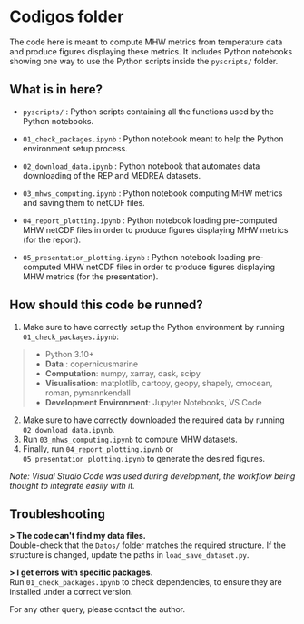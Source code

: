# Codigos folder

The code here is meant to compute MHW metrics from temperature data and produce figures displaying these metrics. It includes Python notebooks showing one way to use the Python scripts inside the `pyscripts/` folder.

## What is in here?

 - `pyscripts/` :
     Python scripts containing all the functions used by the Python notebooks.

 - `01_check_packages.ipynb` :
     Python notebook meant to help the Python environment setup process.

 - `02_download_data.ipynb` :
     Python notebook that automates data downloading of the REP and MEDREA datasets.

 - `03_mhws_computing.ipynb` :
     Python notebook computing MHW metrics and saving them to netCDF files.

 - `04_report_plotting.ipynb` :
     Python notebook loading pre-computed MHW netCDF files in order to produce figures displaying MHW metrics (for the report).

 - `05_presentation_plotting.ipynb` :
     Python notebook loading pre-computed MHW netCDF files in order to produce figures displaying MHW metrics (for the presentation).

## How should this code be runned?

 1. Make sure to have correctly setup the Python environment by running `01_check_packages.ipynb`:

> - Python 3.10+
> - **Data** : copernicusmarine
> - **Computation**: numpy, xarray, dask, scipy
> - **Visualisation**: matplotlib, cartopy, geopy, shapely, cmocean, roman, pymannkendall
> - **Development Environment**: Jupyter Notebooks, VS Code

 2. Make sure to have correctly downloaded the required data by running `02_download_data.ipynb`.
 3. Run `03_mhws_computing.ipynb` to compute MHW datasets.
 4. Finally, run `04_report_plotting.ipynb` or `05_presentation_plotting.ipynb` to generate the desired figures.

*Note: Visual Studio Code was used during development, the workflow being thought to integrate easily with it.*

## Troubleshooting

**> The code can't find my data files.** <br>
Double-check that the `Datos/` folder matches the required structure. If the structure is changed, update the paths in `load_save_dataset.py`.

**> I get errors with specific packages.** <br>
Run `01_check_packages.ipynb` to check dependencies, to ensure they are installed under a correct version.

For any other query, please contact the author.
